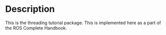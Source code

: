 Description
===========
This is the threading tutorial package. This is implemented here as a part of the ROS Complete Handbook.
